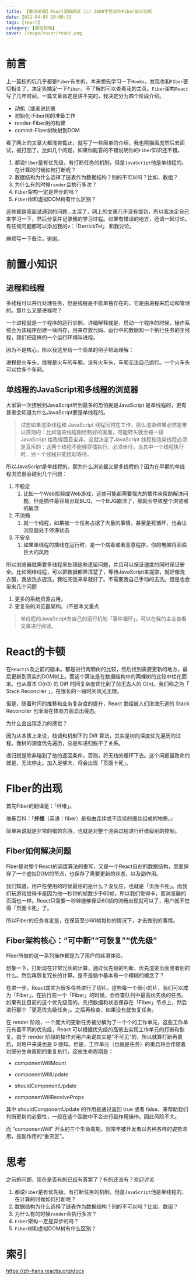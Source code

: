 ```yaml
---
title: 【重识前端】React源码阅读（二）2000字告诉你Fiber设计动机
date: 2021-04-05 10:08:31
tags: [react]
category: [重拾前端]
cover: /image/cover/react.png
---
```


# 前言

上一篇挖的坑几乎都是`Fiber`有关的，本来想先学习一下`Hooks`，发现也和`FIber`密切相关了，决定先搞定一下`Fiber`。不了解的可以查看我的主页。`Fiber`架构`React`写了几年时间，一篇文章肯定是讲不完的，我决定分为四个阶段介绍。

- 动机（或者说初衷
- 初始化-Fiber树的准备工作
- render-Fiber树的构建
- commit-Fiber树映射到DOM

看了网上的文章大都浅尝辄止，就写了一些简单的介绍，我也照猫画虎然后去面试，被打回了。比如几个问题，如果你能答的不错说明你的`Fiber`知识还不错。

1. 都说`Fiber`是有优先级，有打断任务的机制，但是`JavaScript`他是单线程的，在计算的时候如何打断呢？
2. 数据结构为什么选择了链表作为数据结构？别的不可以吗？比如，数组？
3. 为什么有的时候`render`会执行多次？
4. `Fiber`架构一定是异步的吗？
5. `Fiber`树和虚拟DOM树有什么区别？



这些都是我面试遇到的问题...太深了，网上的文章几乎没有提到，所以我决定自己来学习一下，然后分享并记录我的学习过程。如果有错误的地方，还请一起讨论。有任何问题都可以添加我的v：「DerrickTel」    和我讨论。

麻烦写一下备注，谢谢。

# 前置小知识

## 进程和线程

多线程可以并行处理任务，但是线程是不能单独存在的，它是由进程来启动和管理的。那什么又是进程呢？

一个进程就是一个程序的运行实例。详细解释就是，启动一个程序的时候，操作系统会为该程序创建一块内存，用来存放代码、运行中的数据和一个执行任务的主线程，我们把这样的一个运行环境叫进程。

因为不是核心，所以我这里给一个简单的例子帮助理解：

进程是火车头，线程是火车的车厢。没有火车头，车厢无法自己运行。一个火车头可以拉多个车厢。

## 单线程的JavaScript和多线程的浏览器

大家第一次接触到JavaScript听到最多的恐怕就是JavaScript 是单线程的，更有甚者会知道为什么JavaScript要是单线程的。

> 试想如果渲染线程和 JavaScript 线程同时在工作，那么渲染结果必然是难以预测的：比如渲染线程刚绘制好的画面，可能转头就会被一段 JavaScript 给改得面目全非。这就决定了JavaScript 线程和渲染线程必须是互斥的：这两个线程不能够穿插执行，必须串行。当其中一个线程执行时，另一个线程只能挂起等待。

所以JavaScript是单线程的。那为什么浏览器又是多线程的？因为在早期的单线程浏览器会碰到几个问题：

1. 不稳定
   1. 比如一个Web视频或Web游戏，这些可能都需要强大的插件来帮助解决问题。但是插件最容易出现BUG，一个BUG崩溃了，那就会导致整个浏览器的崩溃
2. 不流畅
   1. 就一个线程，如果被一个任务占据了大量的事情，甚至是死循环，也会让浏览器处于停滞状态
3. 不安全
   1. 如果单线程的插线在运行时，是一个病毒或者恶意程序，你的电脑将面临巨大的风险

所以浏览器就需要多线程来处理这些遗留问题，并且可以保证速度的同时保证安全。比如网络线程，可以把数据都弄清楚了，等待JavaScript来提取，就好像洗衣服，我放洗衣店洗，我吃完饭来拿就好了。不需要我自己手动的去洗。但是也会带来几个问题

1. 更多的系统资源占用。
2. 更复杂的浏览器架构。（不是本文重点

> 单线程的JavaScript有自己的运行机制「事件循环」。可以在我的主业查看文章进行阅读。



# React的卡顿

在`React15`及之前的版本。都是进行两颗树的比较，然后找到需要更新的地方，最后更新到真实的DOM树上。而这个算法是在数据结构中的两棵树的比较中优化而来。也从原本 O(n3) 的 Diff 时间复杂度优化到了前无古人的 O(n)。我们称之为「 Stack Reconciler 」。在很长的一段时间风光无限。

但是，随着时间的推移和业务复杂度的提升，React 曾经被人们津津乐道的 Stack Reconciler 也渐渐在体验方面显出疲态。

为什么会出现乏力的感觉？

因为从本质上来说，栈调和机制下的 Diff 算法，其实是树的深度优先遍历的过程。而树的深度优先遍历，总是和递归脱不了关系。

递归就是除非碰到了他的返回条件，否则，将无线的循环下去。这个问题最致命的就是，无法停止。加入足够大，将会出现「页面卡死」。

# FIber的出现

首先Fiber的翻译是：「纤维」。

维基百科：「**纤维**（英语：fiber）是指由连续或不连续的细丝组成的物质。」

简单来说就是非常的细的东西，也就是对整个渲染过程进行纤维级别的控制。

## Fiber如何解决问题

Fiber是对整个React的调度算法的重写，又是一个React自创的数据结构，里面保存了一个虚拟DOM的节点，也保存了需要更新的状态，以及副作用。

我们知道，用户在使用的时候最怕的是什么？没反应，也就是「页面卡死」。而我们玩游戏觉得卡是因为他一秒钟的帧数少于60帧，所以我们觉得卡，而浏览器的页面也一样。React只需要一秒钟能够保证60帧的流畅出现就可以了，用户就不觉得「页面卡死」了。

所以Fiber的任务肯定是，在保证至少60帧每秒的情况下，才去做别的事情。

## Fiber架构核心：“可中断”“可恢复”“优先级”

Fiber所做的这一系列操作都是为了用户的丝滑体验。

想象一下，打断现在非常冗长的计算，通过优先级的判断，优先渲染页面或者别的什么。然后再恢复冗长的计算。是不是脑中基本有一个模糊的概念了？

在进一步，React其实为很多任务进行了切片，这些每一个细小的片，我们可以成为「Fiber」。在执行完一个「Fiber」的时候，会检查队列中最高优先级的任务。如果有比目前的这个优先级高的，先把数据和状态保存在「Fiber」节点上，然后进行那个「更高优先级任务」。之后再检查，如果没有就恢复任务。

在 render 阶段，一个庞大的更新任务被分解为了一个个的工作单元，这些工作单元有着不同的优先级，React 可以根据优先级的高低去实现工作单元的打断和恢复。由于 render 阶段的操作对用户来说其实是“不可见”的，所以就算打断再重启，对用户来说也是 0 感知。但是，工作单元（也就是任务）的重启将会伴随着对部分生命周期的重复执行，这些生命周期是：

- componentWillMount

- componentWillUpdate

- shouldComponentUpdate

- componentWillReceiveProps

其中 shouldComponentUpdate 的作用是通过返回 true 或者 false，来帮助我们判断更新的必要性，一般在这个函数中不会进行副作用操作，因此风险不大。

而 “componentWill” 开头的三个生命周期，则常年被开发者以各种各样的姿势滥用，是副作用的“重灾区”。



# 思考

之前的问题，现在是否有的已经有答案了？有的还没有？欢迎讨论

1. 都说`Fiber`是有优先级，有打断任务的机制，但是`JavaScript`他是单线程的，在计算的时候如何打断呢？
2. 数据结构为什么选择了链表作为数据结构？别的不可以吗？比如，数组？
3. 为什么有的时候`render`会执行多次？
4. `Fiber`架构一定是异步的吗？
5. `Fiber`树和虚拟DOM树有什么区别？

# 索引

https://zh-hans.reactjs.org/docs









